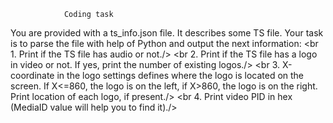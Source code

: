 				Coding task
You are provided with a ts_info.json file. It describes some TS file.
Your task is to parse the file with help of Python and output the next information:
   <br 1. Print if the TS file has audio or not./>
   <br 2. Print if the TS file has a logo in video or not. If yes, print the number of existing logos./>
   <br 3. X-coordinate in the logo settings defines where the logo is located on the screen. If X<=860, the logo is on the left, if X>860, the logo is on the right. Print location of each logo, if present./>
   <br 4. Print video PID in hex (MediaID value will help you to find it)./>
